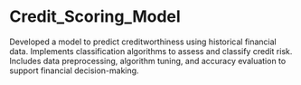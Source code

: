 # Credit_Scoring_Model
Developed a model to predict creditworthiness using historical financial data. Implements classification algorithms to assess and classify credit risk. Includes data preprocessing, algorithm tuning, and accuracy evaluation to support financial decision-making.
